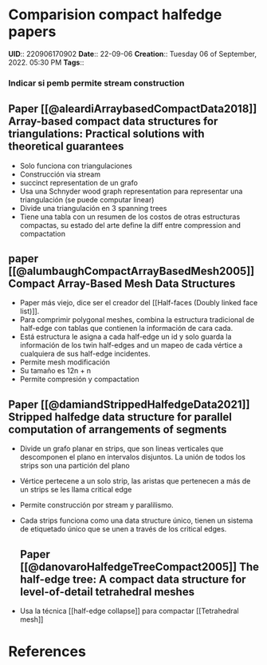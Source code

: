 # Comparision compact halfedge papers
**UID**:: 220906170902
**Date**:: 22-09-06
**Creation**::  Tuesday 06 of September, 2022.  05:30 PM
**Tags**:: 


### Indicar si pemb permite stream construction

 ## Paper [[@aleardiArraybasedCompactData2018]] Array-based compact data structures for triangulations: Practical solutions with theoretical guarantees

- Solo funciona con triangulaciones
- Construcción via stream
- succinct representation de un grafo
- Usa una Schnyder wood graph representation para representar una triangulación (se puede computar linear)
- Divide una triangulación en 3 spanning trees
- Tiene una tabla con un resumen de los costos de otras estructuras compactas, su estado del arte define la diff entre compression and compactation

 ## paper [[@alumbaughCompactArrayBasedMesh2005]]  Compact Array-Based Mesh Data Structures

 
- Paper más viejo, dice ser el creador del [[Half-faces (Doubly linked face list)]].
- Para comprimir polygonal meshes, combina la estructura tradicional de half-edge con tablas que contienen la información de cara cada.
- Está estructura le asigna a cada half-edge un id y solo guarda la información de los twin half-edges and un mapeo de cada vértice a cualquiera de sus half-edge incidentes.
- Permite mesh modificación
- Su tamaño es 12n + n
- Permite compresión y compactation

 ## Paper [[@damiandStrippedHalfedgeData2021]]  Stripped halfedge data structure for parallel computation of arrangements of segments



- Divide un grafo planar en strips, que son lineas verticales que descomponen el plano en intervalos disjuntos. La unión de todos los strips son una partición del plano
- Vértice pertecene a un solo strip, las aristas que pertenecen a más de un strips se les llama critical edge
- Permite construcción por stream y paralilismo.
- Cada strips funciona como una data structure único, tienen un sistema de etiquetado único que se unen a través de los critical edges.

 
  ## Paper [[@danovaroHalfedgeTreeCompact2005]] The half-edge tree: A compact data structure for level-of-detail tetrahedral meshes

- Usa la técnica [[half-edge collapse]] para compactar [[Tetrahedral mesh]]

# References
